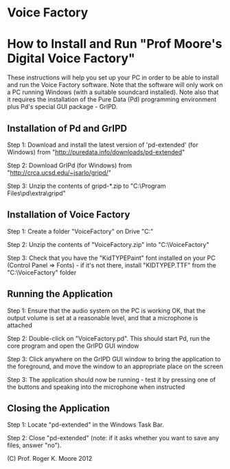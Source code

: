 # Voice Factory
 
How to Install and Run "Prof Moore's Digital Voice Factory"
===========================================================

These instructions will help you set up your PC in order to be able to install and run the Voice Factory software.  Note that the software will only work on a PC running Windows (with a suitable soundcard installed).  Note also that it requires the installation of the Pure Data (Pd) programming environment plus Pd's special GUI package - GrIPD.


Installation of Pd and GrIPD
----------------------------

Step 1:  Download and install the latest version of 'pd-extended' (for Windows) from "http://puredata.info/downloads/pd-extended"

Step 2:  Download GrIPd (for Windows) from "http://crca.ucsd.edu/~jsarlo/gripd/"

Step 3:  Unzip the contents of gripd-*.zip to "C:\Program Files\pd\extra\gripd"


Installation of Voice Factory
-----------------------------

Step 1:  Create a folder "VoiceFactory" on Drive "C:"

Step 2:  Unzip the contents of "VoiceFactory.zip" into "C:\VoiceFactory"

Step 3:  Check that you have the "KidTYPEPaint" font installed on your PC (Control Panel => Fonts) - if it's not there, install "KIDTYPEP.TTF" from the "C:\VoiceFactory" folder


Running the Application
-----------------------

Step 1:  Ensure that the audio system on the PC is working OK, that the output volume is set at a reasonable level, and that a microphone is attached

Step 2:  Double-click on "VoiceFactory.pd".  This should start Pd, run the core program and open the GrIPD GUI window

Step 3:  Click anywhere on the GrIPD GUI window to bring the application to the foreground, and move the window to an appropriate place on the screen

Step 3:  The application should now be running - test it by pressing one of the buttons and speaking into the microphone when instructed


Closing the Application
-----------------------

Step 1:  Locate "pd-extended" in the Windows Task Bar.

Step 2:  Close "pd-extended" (note: if it asks whether you want to save any files, answer "no").


(C) Prof. Roger K. Moore 2012
